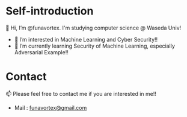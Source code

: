 # Self-introduction 
👋 Hi, I’m @funavortex. I'm studying computer science @ Waseda Univ!
- 👀 I’m interested in Machine Learning and Cyber Security!!
- 🌱 I’m currently learning Security of Machine Learning, especially Adversarial Example!!

# Contact
📫 Please feel free to contact me if you are interested in me!!
- Mail : funavortex@gmail.com

<!---
funavortex/funavortex is a ✨ special ✨ repository because its `README.md` (this file) appears on your GitHub profile.
You can click the Preview link to take a look at your changes.
--->
